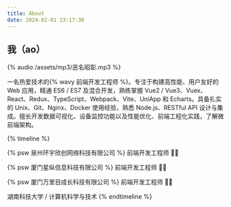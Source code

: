 ```yaml
---
title: About
date: 2024-02-01 23:17:30
---
```

## 我（ao）

{% audio /assets/mp3/恶名昭彰.mp3 %}

一名热爱技术的{% wavy 前端开发工程师 %}。专注于构建高性能、用户友好的 Web 应用，精通 ES6 / ES7 及混合开发，熟练掌握 Vue2 / Vue3、Vuex、React、Redux、TypeScript、Webpack、Vite、UniApp 和 Echarts。具备扎实的 Unix、Git、Nginx、Docker 使用经验，熟悉 Node.js、RESTful API 设计与集成。擅长开发数据可视化、设备监控功能以及性能优化、前端工程化实践，了解微前端架构。

{% timeline %}
<!-- node 2023.07 - 2025.03 -->
{% psw 泉州环宇欣创网络科技有限公司 %} 前端开发工程师 🧑‍💻
<!-- node 2021.11 - 2023.05 -->
{% psw 厦门星纵信息科技有限公司 %} 前端开发工程师 🧑‍💻
<!-- node 2021.07 - 2021.10 -->
{% psw 厦门万里目成长科技有限公司 %} 前端开发工程师 🧑‍💻
<!-- node 2018.09 - 2022.06 -->
湖南科技大学 / 计算机科学与技术
{% endtimeline %}
